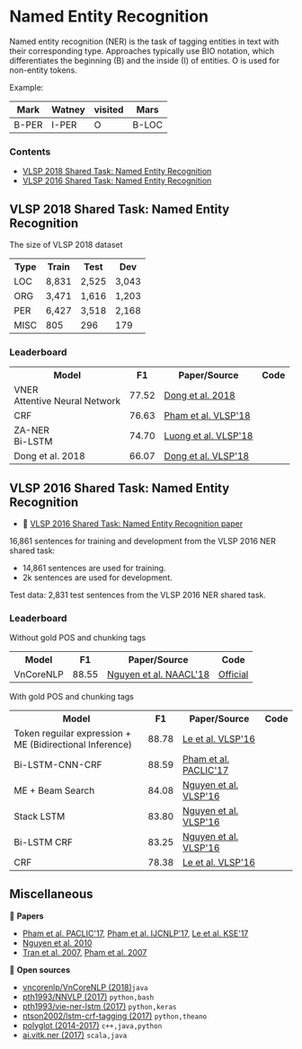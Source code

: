 # Named Entity Recognition

Named entity recognition (NER) is the task of tagging entities in text with their corresponding type. Approaches typically use BIO notation, which differentiates the beginning (B) and the inside (I) of entities. O is used for non-entity tokens.

Example:

| Mark | Watney | visited | Mars |
| --- | ---| --- | --- |
| B-PER | I-PER | O | B-LOC |

### Contents

* [VLSP 2018 Shared Task: Named Entity Recognition](#vlsp-2018-shared-task-named-entity-recognition)
* [VLSP 2016 Shared Task: Named Entity Recognition](#vlsp-2016-shared-task-named-entity-recognition)

## VLSP 2018 Shared Task: Named Entity Recognition

The size of VLSP 2018 dataset

<table>
  <tr>
    <th>Type</th>
    <th>Train</th>
    <th>Test</th>
    <th>Dev</th>
  </tr>
  <tr>
    <td>LOC</td>
    <td>8,831</td>
    <td>2,525</td>
    <td>3,043</td>
  </tr>
  <tr>
    <td>ORG</td>
    <td>3,471</td>
    <td>1,616</td>
    <td>1,203</td>
  </tr>
  <tr>
    <td>PER</td>
    <td>6,427</td>
    <td>3,518</td>
    <td>2,168</td>
  </tr>
  <tr>
    <td>MISC</td>
    <td>805</td>
    <td>296</td>
    <td>179</td>
  </tr>
</table>

### Leaderboard

<table>
  <tr>
    <th>Model</th>
    <th>F1</th>
    <th>Paper/Source</th>
    <th>Code</th>
  </tr>
   <tr>
    <td>VNER<br>Attentive Neural Network</td>
    <td>77.52</td>
    <td><a href="https://arxiv.org/pdf/1810.13097.pdf">Dong et al. 2018</a></td>
    <td></td>
  </tr>
  <tr>
    <td>CRF</td>
    <td>76.63</td>
    <td><a href="https://arxiv.org/pdf/1803.08463.pdf">Pham et al. VLSP'18</a></td>
    <td></td>
  </tr>
  <tr>
    <td>ZA-NER<br>Bi-LSTM</td>
    <td>74.70</td>
    <td><a href="https://drive.google.com/file/d/1tLPn6DZgJ1QbyINJPZ69lF1aSPLV0HWE/view?usp=sharing">Luong et al. VLSP'18</a></td>
    <td></td>
  </tr>
  <tr>
    <td>Dong et al. 2018</td>
    <td>66.07</td>
    <td><a href="https://drive.google.com/file/d/10FPPK2dtGmG0iLlaSuCeclwfRa5G1mOE/view?usp=sharing">Dong et al. VLSP'18</a></td>
    <td></td>
  </tr>
</table>


## VLSP 2016 Shared Task: Named Entity Recognition

* :scroll: [VLSP 2016 Shared Task: Named Entity Recognition paper](https://drive.google.com/file/d/18FuXxRM0slTeReQUCOj8IiToB5eqVQCT/view?usp=sharing)

16,861 sentences for training and development from the VLSP 2016 NER shared task:

* 14,861 sentences are used for training.
* 2k sentences are used for development.

Test data: 2,831 test sentences from the VLSP 2016 NER shared task.

### Leaderboard

Without gold POS and chunking tags

<table>
  <tr>
    <th>Model</th>
    <th>F1</th>
    <th>Paper/Source</th>
    <th>Code</th>
  </tr>
  <tr>
    <td>VnCoreNLP</td>
    <td>88.55</td>
    <td><a href="http://aclweb.org/anthology/N18-5012">Nguyen et al. NAACL'18</a></td>
    <td><a href="https://github.com/vncorenlp/VnCoreNLP">Official</a></td>
  </tr>
  <tr>
</table>

With gold POS and chunking tags

<table>
  <tr>
    <th>Model</th>
    <th>F1</th>
    <th>Paper/Source</th>
    <th>Code</th>
  </tr>
  <tr>
    <td>Token reguilar expression + ME (Bidirectional Inference)</td>
    <td>88.78</td>
    <td><a href="https://drive.google.com/file/d/1yepeBjeOCWmwMSrGwP-ewhxQBmPpyP0p/view?usp=sharing">Le et al. VLSP'16</a></td>
    <td></td>
  </tr>
  <tr>
    <td>Bi-LSTM-CNN-CRF</td>
    <td>88.59</td>
    <td><a href="https://arxiv.org/pdf/1705.04044.pdf">Pham et al. PACLIC'17</a></td>
    <td></td>
  </tr>
  <tr>
    <td>ME + Beam Search</td>
    <td>84.08</td>
    <td><a href="https://drive.google.com/file/d/1n4JMtHLsIgaeiAtjPncg64BVumykbHsL/view?usp=sharing">Nguyen et al. VLSP'16</a></td>
    <td></td>
  </tr>
  <tr>
    <td>Stack LSTM</td>
    <td>83.80</td>
    <td><a href="https://drive.google.com/file/d/16M0Ry_dHFOY5njVhqy4NV0G2-bfTq6Qt/view?usp=sharing">Nguyen et al. VLSP'16</a></td>
    <td></td>
  </tr>
  <tr>
    <td>Bi-LSTM CRF</td>
    <td>83.25</td>
    <td><a href="https://drive.google.com/file/d/16M0Ry_dHFOY5njVhqy4NV0G2-bfTq6Qt/view?usp=sharing">Nguyen et al. VLSP'16</a></td>
    <td></td>
  </tr>
  <tr>
    <td>CRF</td>
    <td>78.38</td>
    <td><a href="https://drive.google.com/file/d/1vg9Bvu6HgiO7KDiKKAPZz9dL3VmlON1I/view?usp=sharing">Le et al. VLSP'16</a></td>
    <td></td>
  </tr>
</table>

## Miscellaneous

:scroll: **Papers**

* [Pham et al. PACLIC'17](https://arxiv.org/pdf/1705.10610.pdf), [Pham et al. IJCNLP'17](https://arxiv.org/pdf/1708.07241.pdf), [Le et al. KSE'17](https://arxiv.org/pdf/1708.09163.pdf)
* [Nguyen et al. 2010](https://pdfs.semanticscholar.org/931a/f0c14c6f32c7e6782cde1007fdddcd3e18c2.pdf?_ga=2.249289476.26579401.1520334621-721084246.1519381355)
* [Tran et al. 2007](https://pdfs.semanticscholar.org/32ec/df1774d24d2461615e5eb448668dfe2a8647.pdf?_ga=2.53162539.26579401.1520334621-721084246.1519381355), [Pham et al. 2007](https://www.semanticscholar.org/paper/Named-entity-recognition-in-Vietnamese-using-class-Thao-Tri/a6aeb599a261a5e077ad430a30b448d41a927132)

:file_folder: **Open sources**

* [vncorenlp/VnCoreNLP (2018)](https://github.com/vncorenlp/VnCoreNLP)`java`
* [pth1993/NNVLP (2017)](https://github.com/pth1993/NNVLP) `python,bash`
* [pth1993/vie-ner-lstm (2017)](https://github.com/pth1993/vie-ner-lstm) `python,keras` 
* [ntson2002/lstm-crf-tagging (2017)](https://github.com/ntson2002/lstm-crf-tagging) `python,theano`
* [polyglot (2014-2017)](http://polyglot.readthedocs.io/en/latest/NamedEntityRecognition.html) `c++,java,python`
* [ai.vitk.ner (2017)](https://github.com/phuonglh/ai.vitk.ner) `scala,java`
